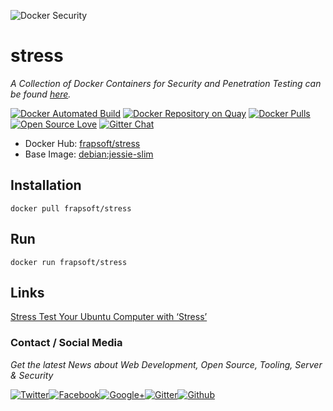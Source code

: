 ![Docker Security](https://github.frapsoft.com/top/docker-security.jpg)

# stress

_A Collection of Docker Containers for Security and Penetration Testing can be found [here](https://github.com/ellerbrock/docker-security-container)._

[![Docker Automated Build](https://img.shields.io/docker/automated/frapsoft/stress.svg)](https://hub.docker.com/r/frapsoft/stress/)  [![Docker Repository on Quay](https://quay.io/repository/ellerbrock/stress/status "Docker Repository on Quay")](https://quay.io/repository/ellerbrock/stress) [![Docker Pulls](https://img.shields.io/docker/pulls/frapsoft/stress.svg)](https://hub.docker.com/r/frapsoft/stress/) [![Open Source Love](https://badges.frapsoft.com/os/v1/open-source.svg)](https://github.com/ellerbrock/open-source-badges/) [![Gitter Chat](https://badges.gitter.im/frapsoft/frapsoft.svg)](https://gitter.im/frapsoft/frapsoft/)

- Docker Hub: [frapsoft/stress](https://hub.docker.com/r/frapsoft/stress/)
- Base Image: [debian:jessie-slim](https://hub.docker.com/_/debian/)

## Installation

`docker pull frapsoft/stress`

## Run

`docker run frapsoft/stress`

## Links

[Stress Test Your Ubuntu Computer with ‘Stress’](http://www.hecticgeek.com/2012/11/stress-test-your-ubuntu-computer-with-stress/)

### Contact / Social Media

_Get the latest News about Web Development, Open Source, Tooling, Server & Security_

[![Twitter](https://github.frapsoft.com/social/twitter.png)](https://twitter.com/frapsoft/)[![Facebook](https://github.frapsoft.com/social/facebook.png)](https://www.facebook.com/frapsoft/)[![Google+](https://github.frapsoft.com/social/google-plus.png)](https://plus.google.com/116540931335841862774)[![Gitter](https://github.frapsoft.com/social/gitter.png)](https://gitter.im/frapsoft/frapsoft/)[![Github](https://github.frapsoft.com/social/github.png)](https://github.com/ellerbrock/)
